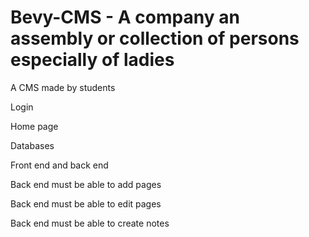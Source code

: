 # Bevy-CMS - A company an assembly or collection of persons especially of ladies
A CMS made by students

Login

Home page

Databases

Front end and back end

Back end must be able to add pages

Back end must be able to edit pages

Back end must be able to create notes
